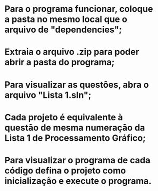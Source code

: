 # Para o programa funcionar, coloque a pasta no mesmo local que o arquivo de "dependencies";
# Extraia o arquivo .zip para poder abrir a pasta do programa;
# Para visualizar as questões, abra o arquivo "Lista 1.sln";
# Cada projeto é equivalente à questão de mesma numeração da Lista 1 de Processamento Gráfico;
# Para visualizar o programa de cada código defina o projeto como inicialização e execute o programa.
